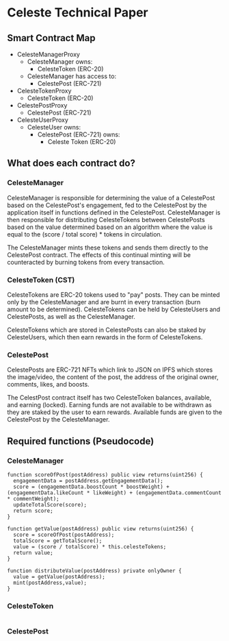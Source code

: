 # Celeste Technical Paper

## Smart Contract Map

-   CelesteManagerProxy
    -   CelesteManager owns:
        -   CelesteToken (ERC-20)
    -   CelesteManager has access to:
        -   CelestePost (ERC-721)
-   CelesteTokenProxy
    -   CelesteToken (ERC-20)
-   CelestePostProxy
    -   CelestePost (ERC-721)
-   CelesteUserProxy
    -   CelesteUser owns:
        -   CelestePost (ERC-721) owns:
            -   Celeste Token (ERC-20)

## What does each contract do?

### CelesteManager

CelesteManager is responsible for determining the value of a CelestePost based on the CelestePost's engagement, fed to the CelestePost by the application itself in functions defined in the CelestePost. CelesteManager is then responsible for distributing CelesteTokens between CelestePosts based on the value determined based on an algorithm where the value is equal to the (score / total score) \* tokens in circulation.

The CelesteManager mints these tokens and sends them directly to the CelestePost contract. The effects of this continual minting will be counteracted by burning tokens from every transaction.

### CelesteToken (CST)

CelesteTokens are ERC-20 tokens used to "pay" posts. They can be minted only by the CelesteManager and are burnt in every transaction (burn amount to be determined). CelesteTokens can be held by CelesteUsers and CelestePosts, as well as the CelesteManager.

CelesteTokens which are stored in CelestePosts can also be staked by CelesteUsers, which then earn rewards in the form of CelesteTokens.

### CelestePost

CelestePosts are ERC-721 NFTs which link to JSON on IPFS which stores the image/video, the content of the post, the address of the original owner, comments, likes, and boosts.

The CelestPost contract itself has two CelesteToken balances, available, and earning (locked). Earning funds are not available to be withdrawn as they are staked by the user to earn rewards. Available funds are given to the CelestePost by the CelesteManager.

## Required functions (Pseudocode)

### CelesteManager

```solidity
function scoreOfPost(postAddress) public view returns(uint256) {
  engagementData = postAddress.getEngagementData();
  score = (engagementData.boostCount * boostWeight) + (engagementData.likeCount * likeWeight) + (engagementData.commentCount * commentWeight);
  updateTotalScore(score);
  return score;
}

function getValue(postAddress) public view returns(uint256) {
  score = scoreOfPost(postAddress);
  totalScore = getTotalScore();
  value = (score / totalScore) * this.celesteTokens;
  return value;
}

function distributeValue(postAddress) private onlyOwner {
  value = getValue(postAddress);
  mint(postAddress,value);
}
```

### CelesteToken

```solidity

```

### CelestePost

```solidity

```
